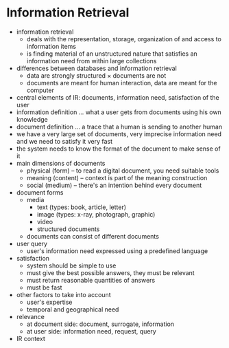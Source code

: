 # Information Retrieval

- information retrieval
	- deals with the representation, storage, organization of and access to information items
	- is finding material of an unstructured nature that satisfies an information need from within large collections
- differences between databases and information retrieval
	- data are strongly structured × documents are not
	- documents are meant for human interaction, data are meant for the computer
- central elements of IR: documents, information need, satisfaction of the user
- information definition … what a user gets from documents using his own knowledge
- document definition … a trace that a human is sending to another human
- we have a very large set of documents, very imprecise information need and we need to satisfy it very fast
- the system needs to know the format of the document to make sense of it
- main dimensions of documents
	- physical (form) – to read a digital document, you need suitable tools
	- meaning (content) – context is part of the meaning construction
	- social (medium) – there's an intention behind every document
- document forms
	- media
		- text (types: book, article, letter)
		- image (types: x-ray, photograph, graphic)
		- video
		- structured documents
	- documents can consist of different documents
- user query
	- user's information need expressed using a predefined language
- satisfaction
	- system should be simple to use
	- must give the best possible answers, they must be relevant
	- must return reasonable quantities of answers
	- must be fast
- other factors to take into account
	- user's expertise
	- temporal and geographical need
- relevance
	- at document side: document, surrogate, information
	- at user side: information need, request, query
- IR context